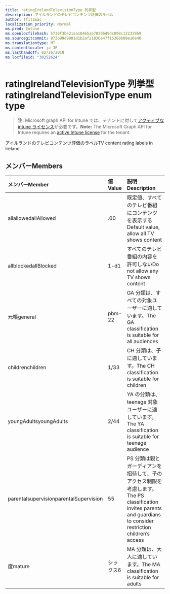 ```yaml
---
title: ratingIrelandTelevisionType 列挙型
description: アイルランドのテレビコンテンツ評価のラベル
author: tfitzmac
localization_priority: Normal
ms.prod: Intune
ms.openlocfilehash: 5730f3be21aa18465ab7829b49dc098c122329b9
ms.sourcegitcommit: 873b99d9001d1b2af21836e47f15360b08e10a40
ms.translationtype: MT
ms.contentlocale: ja-JP
ms.lasthandoff: 02/26/2019
ms.locfileid: "30252624"
---
```

# <a name="ratingirelandtelevisiontype-enum-type"></a><span data-ttu-id="61034-103">ratingIrelandTelevisionType 列挙型</span><span class="sxs-lookup"><span data-stu-id="61034-103">ratingIrelandTelevisionType enum type</span></span>

> <span data-ttu-id="61034-104">**注:** Microsoft graph API for Intune では、テナントに対して[アクティブな intune ライセンス](https://go.microsoft.com/fwlink/?linkid=839381)が必要です。</span><span class="sxs-lookup"><span data-stu-id="61034-104">**Note:** The Microsoft Graph API for Intune requires an [active Intune license](https://go.microsoft.com/fwlink/?linkid=839381) for the tenant.</span></span>

<span data-ttu-id="61034-105">アイルランドのテレビコンテンツ評価のラベル</span><span class="sxs-lookup"><span data-stu-id="61034-105">TV content rating labels in Ireland</span></span>

## <a name="members"></a><span data-ttu-id="61034-106">メンバー</span><span class="sxs-lookup"><span data-stu-id="61034-106">Members</span></span>
|<span data-ttu-id="61034-107">メンバー</span><span class="sxs-lookup"><span data-stu-id="61034-107">Member</span></span>|<span data-ttu-id="61034-108">値</span><span class="sxs-lookup"><span data-stu-id="61034-108">Value</span></span>|<span data-ttu-id="61034-109">説明</span><span class="sxs-lookup"><span data-stu-id="61034-109">Description</span></span>|
|:---|:---|:---|
|<span data-ttu-id="61034-110">allallowed</span><span class="sxs-lookup"><span data-stu-id="61034-110">allAllowed</span></span>|<span data-ttu-id="61034-111">.0</span><span class="sxs-lookup"><span data-stu-id="61034-111">0</span></span>|<span data-ttu-id="61034-112">既定値、すべてのテレビ番組にコンテンツを表示する</span><span class="sxs-lookup"><span data-stu-id="61034-112">Default value, allow all TV shows content</span></span>|
|<span data-ttu-id="61034-113">allblocked</span><span class="sxs-lookup"><span data-stu-id="61034-113">allBlocked</span></span>|<span data-ttu-id="61034-114">1-d</span><span class="sxs-lookup"><span data-stu-id="61034-114">1</span></span>|<span data-ttu-id="61034-115">すべてのテレビ番組の内容を許可しない</span><span class="sxs-lookup"><span data-stu-id="61034-115">Do not allow any TV shows content</span></span>|
|<span data-ttu-id="61034-116">元帳</span><span class="sxs-lookup"><span data-stu-id="61034-116">general</span></span>|<span data-ttu-id="61034-117">pbm-2</span><span class="sxs-lookup"><span data-stu-id="61034-117">2</span></span>|<span data-ttu-id="61034-118">GA 分類は、すべての対象ユーザーに適しています。</span><span class="sxs-lookup"><span data-stu-id="61034-118">The GA classification is suitable for all audiences</span></span>|
|<span data-ttu-id="61034-119">children</span><span class="sxs-lookup"><span data-stu-id="61034-119">children</span></span>|<span data-ttu-id="61034-120">1/3</span><span class="sxs-lookup"><span data-stu-id="61034-120">3</span></span>|<span data-ttu-id="61034-121">CH 分類は、子に適しています。</span><span class="sxs-lookup"><span data-stu-id="61034-121">The CH classification is suitable for children</span></span>|
|<span data-ttu-id="61034-122">youngAdults</span><span class="sxs-lookup"><span data-stu-id="61034-122">youngAdults</span></span>|<span data-ttu-id="61034-123">2/4</span><span class="sxs-lookup"><span data-stu-id="61034-123">4</span></span>|<span data-ttu-id="61034-124">YA の分類は、teenage 対象ユーザーに適しています。</span><span class="sxs-lookup"><span data-stu-id="61034-124">The YA classification is suitable for teenage audience</span></span>|
|<span data-ttu-id="61034-125">parentalsupervision</span><span class="sxs-lookup"><span data-stu-id="61034-125">parentalSupervision</span></span>|<span data-ttu-id="61034-126">5</span><span class="sxs-lookup"><span data-stu-id="61034-126">5</span></span>|<span data-ttu-id="61034-127">PS 分類は親とガーディアンを招待して、子のアクセス制限を考慮します。</span><span class="sxs-lookup"><span data-stu-id="61034-127">The PS classification invites parents and guardians to consider restriction children’s access</span></span>|
|<span data-ttu-id="61034-128">度</span><span class="sxs-lookup"><span data-stu-id="61034-128">mature</span></span>|<span data-ttu-id="61034-129">シックス</span><span class="sxs-lookup"><span data-stu-id="61034-129">6</span></span>|<span data-ttu-id="61034-130">MA 分類は、大人に適しています。</span><span class="sxs-lookup"><span data-stu-id="61034-130">The MA classification is suitable for adults</span></span>|



